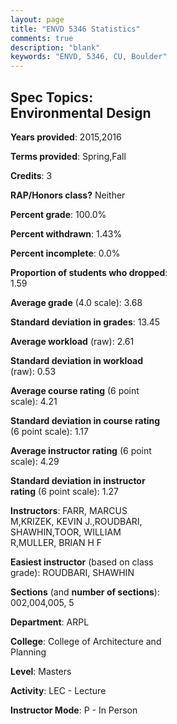 ```yaml
---
layout: page
title: "ENVD 5346 Statistics"
comments: true
description: "blank"
keywords: "ENVD, 5346, CU, Boulder"
--- 
```

<head>
<script src="https://ajax.googleapis.com/ajax/libs/jquery/2.1.3/jquery.min.js"></script>
<script src="https://dl.dropboxusercontent.com/s/pc42nxpaw1ea4o9/highcharts.js?dl=0"></script>
<!-- <script src="../assets/js/highcharts.js"></script> -->
<style type="text/css">@font-face {
	font-family: "Bebas Neue";
	src: url(https://www.filehosting.org/file/details/544349/BebasNeue%20Regular.otf) format("opentype");
	}
	h1.Bebas { 
		font-family: "Bebas Neue", Verdana, Tahoma;
	}
</style>
</head>
<body>
	<div id="container" style="float: right; width: 45%; height: 88%; margin-left: 2.5%; margin-right: 2.5%;"></div>
	<script language="JavaScript">
		$(document).ready(function() {
		var chart = {type: 'column'};
		var title = {text: 'Grade Distribution'};
		var xAxis = {categories: ['A','B','C','D','F'],crosshair: true};
		var yAxis = {min: 0,title: {text: 'Percentage'}};
		var tooltip = {headerFormat: '<center><b><span style="font-size:20px">{point.key}</span></b></center>',
		               pointFormat: '<td style="padding:0"><b>{point.y:.1f}%</b></td>',
		               footerFormat: '</table>',shared: true,useHTML: true};
		var plotOptions = {column: {pointPadding: 0.0,borderWidth: 0}};  
		var credits = {enabled: false};var series= [{name: 'Percent',data: [72.58,27.42,0.0,0.0,0.0,]}];
		var json = {};
		json.chart = chart;
		json.title = title;
		json.tooltip = tooltip;
		json.xAxis = xAxis;
		json.yAxis = yAxis;  
		json.series = series;
		json.plotOptions = plotOptions;  
		json.credits = credits;
		$('#container').highcharts(json);
	});
	</script>
</body>
			   
## Spec Topics: Environmental Design

**Years provided**: 2015,2016

**Terms provided**: Spring,Fall

**Credits**: 3

**RAP/Honors class?** Neither

**Percent grade**: 100.0%

**Percent withdrawn**: 1.43%

**Percent incomplete**: 0.0%

**Proportion of students who dropped**: 1.59

**Average grade** (4.0 scale): 3.68

**Standard deviation in grades**: 13.45

**Average workload** (raw): 2.61

**Standard deviation in workload** (raw): 0.53

**Average course rating** (6 point scale): 4.21

**Standard deviation in course rating** (6 point scale): 1.17

**Average instructor rating** (6 point scale): 4.29

**Standard deviation in instructor rating** (6 point scale): 1.27

**Instructors**: FARR, MARCUS M,KRIZEK, KEVIN J.,ROUDBARI, SHAWHIN,TOOR, WILLIAM R,MULLER, BRIAN H F

**Easiest instructor** (based on class grade): ROUDBARI, SHAWHIN

**Sections** (and **number of sections**): 002,004,005, 5

**Department**: ARPL

**College**: College of Architecture and Planning

**Level**: Masters

**Activity**: LEC - Lecture

**Instructor Mode**: P  - In Person